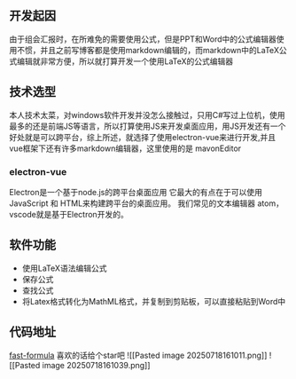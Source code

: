 ## 开发起因
由于组会汇报时，在所难免的需要使用公式，但是PPT和Word中的公式编辑器使用不惯，并且之前写博客都是使用markdown编辑的，而markdown中的LaTeX公式编辑就非常方便，所以就打算开发一个使用LaTeX的公式编辑器

## 技术选型
本人技术太菜，对windows软件开发并没怎么接触过，只用C#写过上位机，使用最多的还是前端JS等语言，所以打算使用JS来开发桌面应用，用JS开发还有一个好处就是可以跨平台，综上所述，就选择了使用electron-vue来进行开发,并且vue框架下还有许多markdown编辑器，这里使用的是
mavonEditor
### electron-vue
Electron是一个基于node.js的跨平台桌面应用
它最大的有点在于可以使用JavaScript 和 HTML来构建跨平台的桌面应用。
我们常见的文本编辑器 atom，vscode就是基于Electron开发的。

## 软件功能
- 使用LaTeX语法编辑公式
- 保存公式
- 查找公式
- 将Latex格式转化为MathML格式，并复制到剪贴板，可以直接粘贴到Word中
## 代码地址
[fast-formula](https://github.com/cjpnice/fast-formula/releases)
喜欢的话给个star吧
![[Pasted image 20250718161011.png]]
![[Pasted image 20250718161039.png]]